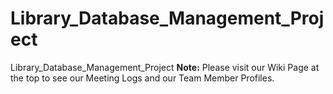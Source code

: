 # Library_Database_Management_Project
Library_Database_Management_Project
**Note:** Please visit our Wiki Page at the top to see our Meeting Logs and our Team Member Profiles.
